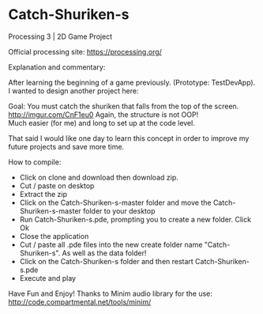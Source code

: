 # Catch-Shuriken-s
Processing 3 | 2D Game Project

Official processing site: https://processing.org/

Explanation and commentary: <br/>

After learning the beginning of a game previously. (Prototype: TestDevApp). <br/>
I wanted to design another project here: <br/>

Goal: You must catch the shuriken that falls from the top of the screen. <br/>
http://imgur.com/CnF1eu0
Again, the structure is not OOP! <br/>
Much easier (for me) and long to set up at the code level. <br/>

That said I would like one day to learn this concept in order to improve my future projects and save more time. <br/>

How to compile:
- Click on clone and download then download zip.
- Cut / paste on desktop
- Extract the zip
- Click on the Catch-Shuriken-s-master folder and move the Catch-Shuriken-s-master folder to your desktop
- Run Catch-Shuriken-s.pde, prompting you to create a new folder. Click Ok
- Close the application
- Cut / paste all .pde files into the new create folder name "Catch-Shuriken-s". As well as the data folder!
- Click on the Catch-Shuriken-s folder and then restart Catch-Shuriken-s.pde
- Execute and play

Have Fun and Enjoy!
Thanks to Minim audio library for the use: http://code.compartmental.net/tools/minim/
